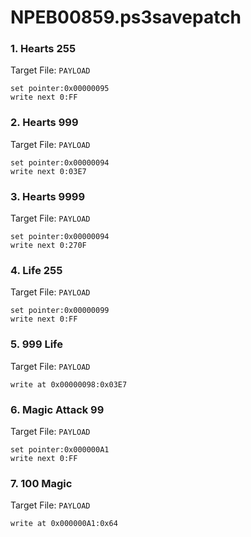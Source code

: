 # NPEB00859.ps3savepatch

### 1. Hearts 255

Target File: `PAYLOAD`

```
set pointer:0x00000095
write next 0:FF
```

### 2. Hearts 999

Target File: `PAYLOAD`

```
set pointer:0x00000094
write next 0:03E7
```

### 3. Hearts 9999

Target File: `PAYLOAD`

```
set pointer:0x00000094
write next 0:270F
```

### 4. Life 255

Target File: `PAYLOAD`

```
set pointer:0x00000099
write next 0:FF
```

### 5. 999 Life

Target File: `PAYLOAD`

```
write at 0x00000098:0x03E7
```

### 6. Magic Attack 99

Target File: `PAYLOAD`

```
set pointer:0x000000A1
write next 0:FF
```

### 7. 100 Magic

Target File: `PAYLOAD`

```
write at 0x000000A1:0x64
```


